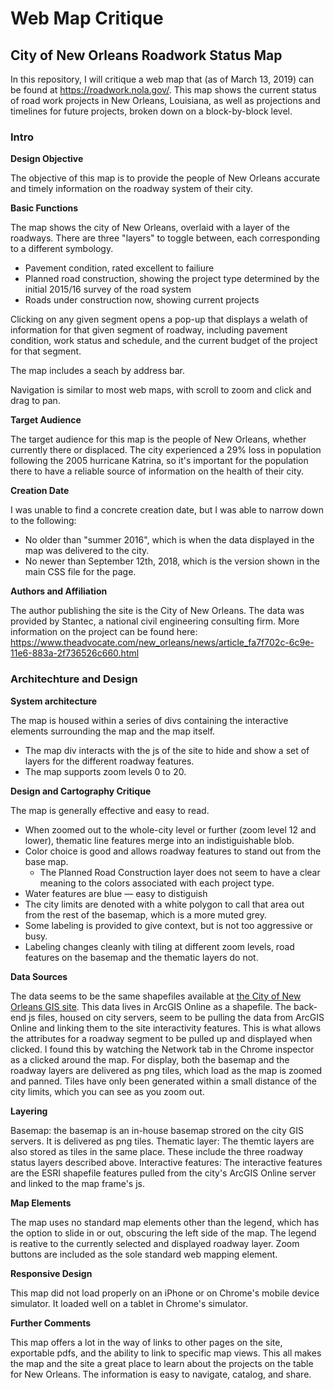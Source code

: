 # Web Map Critique
## City of New Orleans Roadwork Status Map

In this repository, I will critique a web map that (as of March 13, 2019) can be found at https://roadwork.nola.gov/. This map shows the current status of road work projects in New Orleans, Louisiana, as well as projections and timelines for future projects, broken down on a block-by-block level.

### Intro
**Design Objective**

The objective of this map is to provide the people of New Orleans accurate and timely information on the roadway system of their city.

**Basic Functions**

The map shows the city of New Orleans, overlaid with a layer of the roadways. There are three "layers" to toggle between, each corresponding to a different symbology.
- Pavement condition, rated excellent to failiure
- Planned road construction, showing the project type determined by the initial 2015/16 survey of the road system
- Roads under construction now, showing current projects

Clicking on any given segment opens a pop-up that displays a welath of information for that given segment of roadway, including pavement condition, work status and schedule, and the current budget of the project for that segment.

The map includes a seach by address bar.

Navigation is similar to most web maps, with scroll to zoom and click and drag to pan.

**Target Audience**

The target audience for this map is the people of New Orleans, whether currently there or displaced. The city experienced a 29% loss in population following the 2005 hurricane Katrina, so it's important for the population there to have a reliable source of information on the health of their city.

**Creation Date**

I was unable to find a concrete creation date, but I was able to narrow down to the following:
- No older than "summer 2016", which is when the data displayed in the map was delivered to the city.
- No newer than September 12th, 2018, which is the version shown in the main CSS file for the page.

**Authors and Affiliation**

The author publishing the site is the City of New Orleans. The data was provided by Stantec, a national civil engineering consulting firm.
More information on the project can be found here: https://www.theadvocate.com/new_orleans/news/article_fa7f702c-6c9e-11e6-883a-2f736526c660.html

### Architechture and Design
**System architecture**

The map is housed within a series of divs containing the interactive elements surrounding the map and the map itself.
- The map div interacts with the js of the site to hide and show a set of layers for the different roadway features.
- The map supports zoom levels 0 to 20.

**Design and Cartography Critique**

The map is generally effective and easy to read.
- When zoomed out to the whole-city level or further (zoom level 12 and lower), thematic line features merge into an indistiguishable blob.
- Color choice is good and allows roadway features to stand out from the base map.
  - The Planned Road Construction layer does not seem to have a clear meaning to the colors associated with each project type.
- Water features are blue — easy to distiguish
- The city limits are denoted with a white polygon to call that area out from the rest of the basemap, which is a more muted grey.
- Some labeling is provided to give context, but is not too aggressive or busy.
- Labeling changes cleanly with tiling at different zoom levels, road features on the basemap and the thematic layers do not.

**Data Sources**

The data seems to be the same shapefiles available at [the City of New Orleans GIS site](https://portal-nolagis.opendata.arcgis.com/datasets/dept-of-public-works-roadwork-projects?geometry=-90.405%2C29.882%2C-88.658%2C30.09). This data lives in ArcGIS Online as a shapefile.
The back-end js files, housed on city servers, seem to be pulling the data from ArcGIS Online and linking them to the site interactivity features. This is what allows the attributes for a roadway segment to be pulled up and displayed when clicked. I found this by watching the Network tab in the Chrome inspector as a clicked around the map.
For display, both the basemap and the roadway layers are delivered as png tiles, which load as the map is zoomed and panned. Tiles have only been generated within a small distance of the city limits, which you can see as you zoom out.

**Layering**

Basemap: the basemap is an in-house basemap strored on the city GIS servers. It is delivered as png tiles.
Thematic layer: The themtic layers are also stored as tiles in the same place. These include the three roadway status layers described above.
Interactive features: The interactive features are the ESRI shapefile features pulled from the city's ArcGIS Online server and linked to the map frame's js.

**Map Elements**

The map uses no standard map elements other than the legend, which has the option to slide in or out, obscuring the left side of the map. The legend is reative to the currently selected and displayed roadway layer.
Zoom buttons are included as the sole standard web mapping element.

**Responsive Design**

This map did not load properly on an iPhone or on Chrome's mobile device simulator.
It loaded well on a tablet in Chrome's simulator.

**Further Comments**

This map offers a lot in the way of links to other pages on the site, exportable pdfs, and the ability to link to specific map views. This all makes the map and the site a great place to learn about the projects on the table for New Orleans. The information is easy to navigate, catalog, and share.
